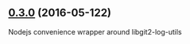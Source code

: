 ## [0.3.0](git+https://github.com/littlebee/node-libgit2-log-utils.git/compare/0.0.0...0.3.0) (2016-05-122)
Nodejs convenience wrapper around libgit2-log-utils
